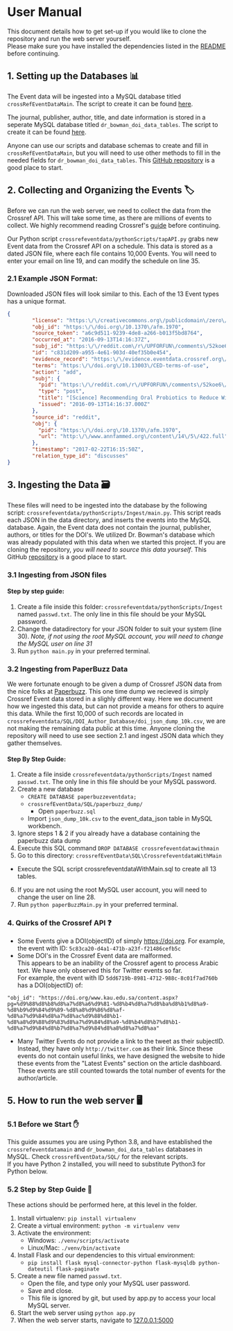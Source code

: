 # User Manual
This document details how to get set-up if you would like to clone the repository and run the web server yourself.  
Please make sure you have installed the dependencies listed in the [README](https://github.com/tdbowman-CompSci-F2020/crossrefEventData/blob/master/README.md) before continuing.

## 1. Setting up the Databases 📊
The Event data will be ingested into a MySQL database titled `crossRefEventDataMain`. The script to create it can be found [here](https://github.com/tdbowman-CompSci-F2020/crossrefEventData/blob/master/SQL/CrossrefeventdataWithMain/crossrefeventdataWithMain.sql).  
  
The journal, publisher, author, title, and date information is stored in a seperate MySQL database titled `dr_bowman_doi_data_tables`. The script to create it can be found [here](https://github.com/tdbowman-CompSci-F2020/crossrefEventData/blob/master/SQL/DOI_Author_Database/dr_bowman_doi_data_tables.sql).

Anyone can use our scripts and database schemas to create and fill in `crossRefEventDataMain`, but you will need to use other methods to fill in the needed fields for `dr_bowman_doi_data_tables`. This [GitHub repository](https://github.com/fabiobatalha/crossrefapi) is a good place to start.

## 2. Collecting and Organizing the Events 🏷️
Before we can run the web server, we need to collect the data from the Crossref API. This will take some time, as there are millions of events to collect. We highly recommend reading Crossref's [guide](https://www.eventdata.crossref.org/guide/) before continuing.  

Our Python script `crossrefeventdata/pythonScripts/tapAPI.py` grabs new Event data from the Crossref API on a schedule. This data is stored as a dated JSON file, where each file contains 10,000 Events. You will need to enter your email on line 19, and can modify the schedule on line 35.

### 2.1 Example JSON Format:
Downloaded JSON files will look similar to this. Each of the 13 Event types has a unique format.  
```JSON
{
        "license": "https:\/\/creativecommons.org\/publicdomain\/zero\/1.0\/",
        "obj_id": "https:\/\/doi.org\/10.1370\/afm.1970",
        "source_token": "a6c9d511-9239-4de8-a266-b013f5bd8764",
        "occurred_at": "2016-09-13T14:16:37Z",
        "subj_id": "https:\/\/reddit.com\/r\/UPFORFUN\/comments\/52koe6\/science_recommending_oral_probiotics_to_reduce\/",
        "id": "c831d209-a955-4e61-903d-40ef35b0e454",
        "evidence_record": "https:\/\/evidence.eventdata.crossref.org\/evidence\/201702226e03dbb4-bc2e-46e3-8c1e-d27f2d7fc1e4",
        "terms": "https:\/\/doi.org\/10.13003\/CED-terms-of-use",
        "action": "add",
        "subj": {
          "pid": "https:\/\/reddit.com\/r\/UPFORFUN\/comments\/52koe6\/science_recommending_oral_probiotics_to_reduce\/",
          "type": "post",
          "title": "[Science] Recommending Oral Probiotics to Reduce Winter Antibiotic Prescriptions in People With Asthma: A Pragmatic Randomized Controlled Trial",
          "issued": "2016-09-13T14:16:37.000Z"
        },
        "source_id": "reddit",
        "obj": {
          "pid": "https:\/\/doi.org\/10.1370\/afm.1970",
          "url": "http:\/\/www.annfammed.org\/content\/14\/5\/422.full"
        },
        "timestamp": "2017-02-22T16:15:50Z",
        "relation_type_id": "discusses"
}
```

## 3. Ingesting the Data 🗃️
These files will need to be ingested into the database by the following script: `crossrefeventdata/pythonScripts/Ingest/main.py`. This script reads each JSON in the data directory, and inserts the events into the MySQL database. Again, the Event data does not contain the journal, publisher, authors, or titles for the DOI's. We utilized Dr. Bowman's database which was already populated with this data when we started this project. If you are cloning the repository, *you will need to source this data yourself*. This GitHub [repository](https://github.com/fabiobatalha/crossrefapi) is a good place to start.

### 3.1 Ingesting from JSON files
#### Step by step guide:
1. Create a file inside this folder: `crossrefeventdata/pythonScripts/Ingest` named `passwd.txt`. The only line in this file should be your MySQL password.
2. Change the datadirectory for your JSON folder to suit your system (line 30). *Note, if not using the root MySQL account, you will need to change the MySQL user on line 31*  
3. Run `python main.py` in your preferred terminal.

### 3.2 Ingesting from PaperBuzz Data
We were fortunate enough to be given a dump of Crossref JSON data from the nice folks at [Paperbuzz](http://paperbuzz.org/). This one time dump we recieved is simply Crossref Event data stored in a slighly different way. Here we document how we ingested this data, but can not provide a means for others to aquire this data. While the first 10,000 of such records are located in `crossrefeventdata/SQL/DOI_Author_Database/doi_json_dump_10k.csv`, we are not making the remaining data public at this time. Anyone cloning the repository will need to use see section 2.1 and ingest JSON data which they gather themselves.

#### Step By Step Guide:
1. Create a file inside `crossrefeventdata/pythonScripts/Ingest` named `passwd.txt`. The only line in this file should be your MySQL password.
2. Create a new database
	- `CREATE DATABASE paperbuzzeventdata;`
	- `crossrefEventData/SQL/paperbuzz_dump/`
		- Open `paperbuzz.sql`
    - Import `json_dump_10k.csv` to the event_data_json table in MySQL workbench.
3. Ignore steps 1 & 2 if you already have a database containing the paperbuzz data dump
4. Execute this SQL command `DROP DATABASE crossrefeventdatawithmain`
5. Go to this directory: `crossrefEventData\SQL\CrossrefeventdataWithMain`
  - Execute the SQL script crossrefeventdataWithMain.sql to create all 13 tables.
6. If you are not using the root MySQL user account, you will need to change the user on line 28.
7. Run `python paperBuzzMain.py` in your preferred terminal.

### 4. Quirks of the Crossref API ❓
* Some Events give a DOI(objectID) of simply https://doi.org. For example, the event with ID: `5c83ca20-d4a1-471b-a23f-f21486cefb5c`
* Some DOI's in the Crossref Event data are malformed.  
This appears to be an inability of the Crossref agent to process Arabic text. We have only observed this for Twitter events so far.  
For example, the event with ID `5dd6719b-8981-4712-988c-8c01f7ad760b` has a DOI(objectID) of:  
 ```
 "obj_id": "https://doi.org/www.kau.edu.sa/content.aspx?pg=%d9%88%d8%b8%d8%a7%d8%a6%d9%81-%d8%b4%d8%a7%d8%ba%d8%b1%d8%a9-%d8%b9%d9%84%d9%89-%d8%a8%d9%86%d8%af-%d8%a7%d9%84%d8%a7%d8%ac%d9%88%d8%b1-%d8%a8%d9%88%d9%83%d8%a7%d9%84%d8%a9-%d8%b4%d8%b7%d8%b1-%d8%a7%d9%84%d8%b7%d8%a7%d9%84%d8%a8%d8%a7%d8%aa"
 ```
* Many Twitter Events do not provide a link to the tweet as their subjectID. Instead, they have only `http://twitter.com` as their link.  Since these events do not contain useful links, we have designed the website to hide these events from the "Latest Events" section on the article dashboard. These events are still counted towards the total number of events for the author/article.

## 5. How to run the web server 🖥️

### 5.1 Before we Start ✋
This guide assumes you are using Python 3.8, and have established the `crossrefeventdatamain` and `dr_bowman_doi_data_tables` databases in MySQL. Check `crossrefEventData/SQL/` for the relevant scripts.  
If you have Python 2 installed, you will need to substitute Python3 for Python below.  

### 5.2 Step by Step Guide 📝
These actions should be performed here, at this level in the folder.
1) Install virtualenv: `pip install virtualenv`
2) Create a virtual environment: `python -m virtualenv venv`
3) Activate the environment:
    - Windows: `./venv/scripts/activate`
    - Linux/Mac: `./venv/bin/activate`
4) Install Flask and our dependencies to this virtual environment:
    - `pip install flask mysql-connector-python flask-mysqldb python-dateutil flask-paginate`
5) Create a new file named `passwd.txt`. 
    - Open the file, and type only your MySQL user password.
    - Save and close. 
    - This file is ignored by git, but used by app.py to access your local MySQL server.
6) Start the web server using `python app.py`
7) When the web server starts, navigate to [127.0.0.1:5000](127.0.0.1:5000)
